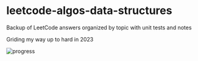 # leetcode-algos-data-structures

Backup of LeetCode answers organized by topic with unit tests and notes

Griding my way up to hard in 2023

![progress](https://user-images.githubusercontent.com/92709487/231815217-a93535ab-f851-47c7-87fc-900eb591722e.PNG)
